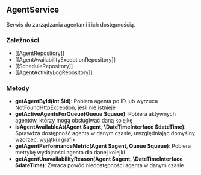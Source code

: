 ## AgentService

Serwis do zarządzania agentami i ich dostępnością.

### Zależności
- [[AgentRepository]]
- [[AgentAvailabilityExceptionRepository]]
- [[ScheduleRepository]]
- [[AgentActivityLogRepository]]

### Metody
- **getAgentById(int $id)**: Pobiera agenta po ID lub wyrzuca NotFoundHttpException, jeśli nie istnieje
- **getActiveAgentsForQueue(Queue $queue)**: Pobiera aktywnych agentów, którzy mogą obsługiwać daną kolejkę
- **isAgentAvailableAt(Agent $agent, \DateTimeInterface $dateTime)**: Sprawdza dostępność agenta w danym czasie, uwzględniając domyślny wzorzec, wyjątki i grafik
- **getAgentPerformanceMetric(Agent $agent, Queue $queue)**: Pobiera metrykę wydajności agenta dla danej kolejki
- **getAgentUnavailabilityReason(Agent $agent, \DateTimeInterface $dateTime)**: Zwraca powód niedostępności agenta w danym czasie 
 